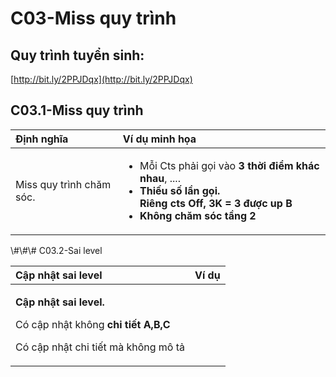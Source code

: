 # C03-Miss quy trình

## Quy trình tuyển sinh:

[http://bit.ly/2PPJDqx](http://bit.ly/2PPJDqx)

## C03.1-Miss quy trình

<table>
  <thead>
    <tr>
      <th style="text-align:left">&#x110;&#x1ECB;nh ngh&#x129;a</th>
      <th style="text-align:left">V&#xED; d&#x1EE5; minh h&#x1ECD;a</th>
    </tr>
  </thead>
  <tbody>
    <tr>
      <td style="text-align:left">Miss quy tr&#xEC;nh ch&#x103;m s&#xF3;c.</td>
      <td style="text-align:left">
        <ul>
          <li>M&#x1ED7;i Cts ph&#x1EA3;i g&#x1ECD;i v&#xE0;o <b>3 th&#x1EDD;i &#x111;i&#x1EC3;m kh&#xE1;c nhau</b>,
            ....</li>
          <li><b>Thi&#x1EBF;u s&#x1ED1; l&#x1EA7;n g&#x1ECD;i.<br />Ri&#xEA;ng cts Off, 3K = 3 &#x111;&#x1B0;&#x1EE3;c up B</b>
          </li>
          <li><b>Kh&#xF4;ng ch&#x103;m s&#xF3;c t&#x1EA7;ng 2</b>
          </li>
        </ul>
      </td>
    </tr>
  </tbody>
</table>\#\#\# C03.2-Sai level

<table>
  <thead>
    <tr>
      <th style="text-align:left">C&#x1EAD;p nh&#x1EAD;t sai level</th>
      <th style="text-align:left">V&#xED; d&#x1EE5;</th>
    </tr>
  </thead>
  <tbody>
    <tr>
      <td style="text-align:left">
        <p><b>C&#x1EAD;p nh&#x1EAD;t sai level.</b>
        </p>
        <p>C&#xF3; c&#x1EAD;p nh&#x1EAD;t kh&#xF4;ng <b>chi ti&#x1EBF;t A,B,C</b>
        </p>
        <p>C&#xF3; c&#x1EAD;p nh&#x1EAD;t chi ti&#x1EBF;t m&#xE0; kh&#xF4;ng m&#xF4;
          t&#x1EA3;</p>
      </td>
      <td style="text-align:left"></td>
    </tr>
  </tbody>
</table>